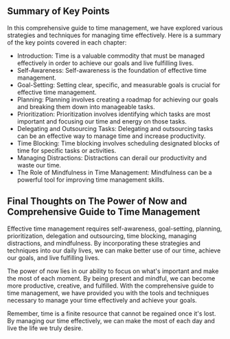 
Summary of Key Points
---------------------

In this comprehensive guide to time management, we have explored various strategies and techniques for managing time effectively. Here is a summary of the key points covered in each chapter:

* Introduction: Time is a valuable commodity that must be managed effectively in order to achieve our goals and live fulfilling lives.
* Self-Awareness: Self-awareness is the foundation of effective time management.
* Goal-Setting: Setting clear, specific, and measurable goals is crucial for effective time management.
* Planning: Planning involves creating a roadmap for achieving our goals and breaking them down into manageable tasks.
* Prioritization: Prioritization involves identifying which tasks are most important and focusing our time and energy on those tasks.
* Delegating and Outsourcing Tasks: Delegating and outsourcing tasks can be an effective way to manage time and increase productivity.
* Time Blocking: Time blocking involves scheduling designated blocks of time for specific tasks or activities.
* Managing Distractions: Distractions can derail our productivity and waste our time.
* The Role of Mindfulness in Time Management: Mindfulness can be a powerful tool for improving time management skills.

Final Thoughts on The Power of Now and Comprehensive Guide to Time Management
-----------------------------------------------------------------------------

Effective time management requires self-awareness, goal-setting, planning, prioritization, delegation and outsourcing, time blocking, managing distractions, and mindfulness. By incorporating these strategies and techniques into our daily lives, we can make better use of our time, achieve our goals, and live fulfilling lives.

The power of now lies in our ability to focus on what's important and make the most of each moment. By being present and mindful, we can become more productive, creative, and fulfilled. With the comprehensive guide to time management, we have provided you with the tools and techniques necessary to manage your time effectively and achieve your goals.

Remember, time is a finite resource that cannot be regained once it's lost. By managing our time effectively, we can make the most of each day and live the life we truly desire.

